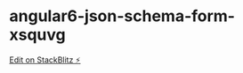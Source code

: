 # angular6-json-schema-form-xsquvg

[Edit on StackBlitz ⚡️](https://stackblitz.com/edit/angular6-json-schema-form-xsquvg)